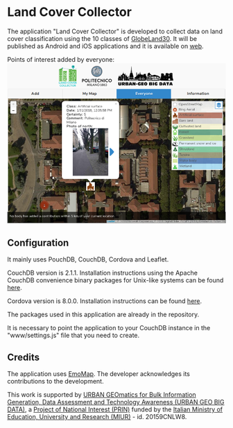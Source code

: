 # Land Cover Collector
The application "Land Cover Collector" is developed to collect data on land cover classification using the 10 classes of [GlobeLand30](http://www.globallandcover.com/GLC30Download/index.aspx). It will be published as Android and iOS applications and it is available on [web](https://landcover.como.polimi.it/collector/).

Points of interest added by everyone:
![everyonePois](screenshots/everyonePois.png)

## Configuration
It mainly uses PouchDB, CouchDB, Cordova and Leaflet.

CouchDB version is 2.1.1. Installation instructions using the Apache CouchDB convenience binary packages for Unix-like systems can be found [here](http://docs.couchdb.org/en/2.1.1/install/unix.html).

Cordova version is 8.0.0. Installation instructions can be found [here](https://cordova.apache.org/docs/en/latest/guide/cli/).

The packages used in this application are already in the repository.

It is necessary to point the application to your CouchDB instance in the "www/settings.js" file that you need to create.

## Credits
The application uses [EmoMap](https://github.com/cartogroup/emomap). The developer acknowledges its contributions to the development.

This work is supported by [URBAN GEOmatics for Bulk Information Generation, Data Assessment and Technology Awareness (URBAN GEO BIG DATA)](http://www.urbangeobigdata.it/), a [Project of National Interest (PRIN)](http://prin.miur.it/) funded by the [Italian Ministry of Education, University and Research (MIUR)](http://www.miur.gov.it/web/guest/home) - id. 20159CNLW8.
